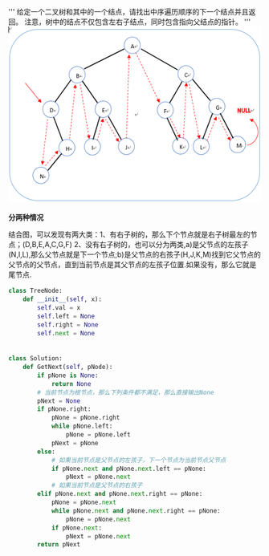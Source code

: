 
'''
给定一个二叉树和其中的一个结点，请找出中序遍历顺序的下一个结点并且返回。
注意，树中的结点不仅包含左右子结点，同时包含指向父结点的指针。
'''
<img src='https://github.com/seyoulala/Basic-Algorithm/blob/master/picture/%E4%BA%8C%E5%8F%89%E6%A0%91%E7%9A%84%E4%B8%8B%E4%B8%80%E4%B8%AA%E8%8A%82%E7%82%B9.png'>

**分两种情况**

结合图，可以发现有两大类：1、有右子树的，那么下个节点就是右子树最左的节点；(D,B,E,A,C,G,F)
2、没有右子树的，也可以分为两类,a)是父节点的左孩子(N,I,L),那么父节点就是下一个节点;b)是父节点的右孩子(H,J,K,M)找到它父节点的父节点的父节点，直到当前节点是其父节点的左孩子位置.如果没有，那么它就是尾节点.

```python
class TreeNode:
    def __init__(self, x):
        self.val = x
        self.left = None
        self.right = None
        self.next = None


class Solution:
    def GetNext(self, pNode):
        if pNone is None:
            return None
        # 当前节点为根节点，那么下列条件都不满足，那么直接输出None
        pNext = None
        if pNone.right:
            pNone = pNone.right
            while pNone.left:
                pNone = pNone.left
            pNext = pNone
        else:
            # 如果当前节点是父节点的左孩子，下一个节点为当前节点父节点
            if pNone.next and pNone.next.left == pNone:
                pNext = pNone.next
            # 如果当前节点是父节点的右孩子
        elif pNone.next and pNone.next.right == pNone:
            pNone = pNone.next
            while pNone.next and pNone.next.right == pNone:
                pNone = pNone.next
            if pNone.next:
                pNext = pNone.next
        return pNext


```
